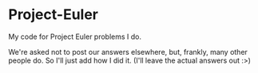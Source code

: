 # Project-Euler
My code for Project Euler problems I do.


We're asked not to post our answers elsewhere, but, frankly, many other people do.
So I'll just add how I did it. (I'll leave the actual answers out :>)
